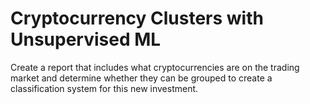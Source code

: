 # Cryptocurrency Clusters with Unsupervised ML

Create a report that includes what cryptocurrencies are on the trading market and determine whether they can be grouped to create a classification system for this new investment.

